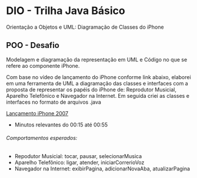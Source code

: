 # DIO - Trilha Java Básico

Orientação a Objetos e UML: Diagramação de Classes do iPhone

## POO - Desafio

Modelagem e diagramação da representação em UML e Código no que se refere ao componente iPhone.

Com base no vídeo de lançamento do iPhone conforme link abaixo, elaborei em uma ferramenta de UML a diagramação das classes e interfaces com a proposta de representar os papéis do iPhone de: Reprodutor Musicial,  Aparelho Telefônico e Navegador na Internet. Em seguida criei as classes e interfaces no formato de arquivos .java

[Lançamento iPhone 2007](https://www.youtube.com/watch?v=9ou608QQRq8)

- Minutos relevantes do 00:15 até 00:55

###### Comportamentos esperados:
* Repodutor Musicial: tocar, pausar, selecionarMusica
* Aparelho Telefônico: ligar, atender, iniciarCorrerioVoz
* Navegador na Internet: exibirPagina, adicionarNovaAba, atualizarPagina




